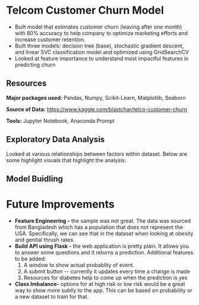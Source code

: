 # Telcom Customer Churn Model

  * Built model that estimates customer churn (leaving after one month) with 80% accuracy to help company to optimize marketing efforts and increase customer retention. 
  * Built three models: decision tree (base), stochastic gradient descent, and linear SVC classification model and optimized using GridSearchCV
  * Looked at feature importance to understand most impactful features in predicting churn

## Resources

**Major packages used:** Pandas, Numpy, Scikit-Learn, Matplotlib, Seaborn

**Source of Data:** https://www.kaggle.com/blastchar/telco-customer-churn

**Tools:** Jupyter Notebook, Anaconda Prompt

## Exploratory Data Analysis

Looked at various relationships between factors within dataset. Below are some highlight visuals that highlight the analysis:

## Model Buidling



# Future Improvements
 * **Feature Engineering -** the sample was not great. The data was sourced from Bangladesh which has a population that does not represent the USA. Specifically, we can see that in the dataset when looking at obesity and genital thrush rates. 
 * **Build API using Flask -** the web application is pretty plain. It allows you to answer some questions and it returns a prediction. Additional features to be added:
    1. A window to show actual probablity of event.
    2. A submit button -- currently it updates every time a change is made
    3. Resources for diabetes help to come up when the prediction is yes
 * **Class Imbalance-** options for at high risk or low risk would be a great way to show more subtly to the app. This can be based on probability or a new dataset to train for that. 

